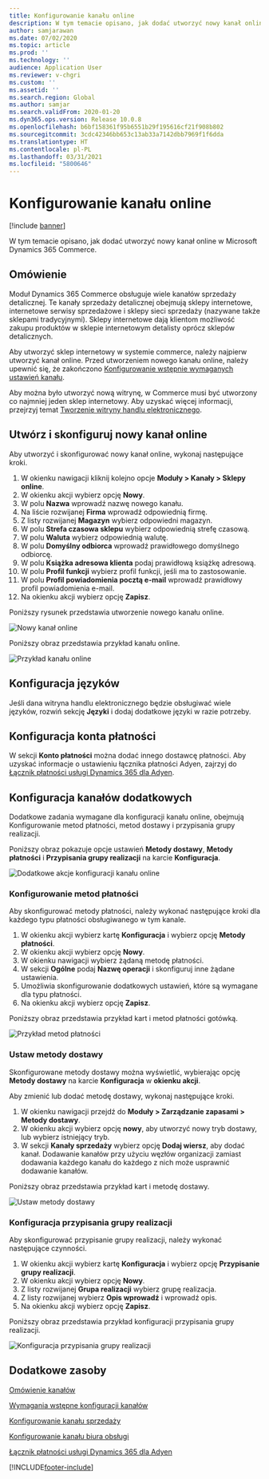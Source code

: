 ```yaml
---
title: Konfigurowanie kanału online
description: W tym temacie opisano, jak dodać utworzyć nowy kanał online w Microsoft Dynamics 365 Commerce.
author: samjarawan
ms.date: 07/02/2020
ms.topic: article
ms.prod: ''
ms.technology: ''
audience: Application User
ms.reviewer: v-chgri
ms.custom: ''
ms.assetid: ''
ms.search.region: Global
ms.author: samjar
ms.search.validFrom: 2020-01-20
ms.dyn365.ops.version: Release 10.0.8
ms.openlocfilehash: b6bf158361f95b6551b29f195616cf21f908b802
ms.sourcegitcommit: 3cdc42346bb653c13ab33a7142dbb7969f1f6dda
ms.translationtype: HT
ms.contentlocale: pl-PL
ms.lasthandoff: 03/31/2021
ms.locfileid: "5800646"
---
```

# <a name="set-up-an-online-channel"></a>Konfigurowanie kanału online


[!include [banner](includes/banner.md)]

W tym temacie opisano, jak dodać utworzyć nowy kanał online w Microsoft Dynamics 365 Commerce.

## <a name="overview"></a>Omówienie

Moduł Dynamics 365 Commerce obsługuje wiele kanałów sprzedaży detalicznej. Te kanały sprzedaży detalicznej obejmują sklepy internetowe, internetowe serwisy sprzedażowe i sklepy sieci sprzedaży (nazywane także sklepami tradycyjnymi). Sklepy internetowe dają klientom możliwość zakupu produktów w sklepie internetowym detalisty oprócz sklepów detalicznych.

Aby utworzyć sklep internetowy w systemie commerce, należy najpierw utworzyć kanał online. Przed utworzeniem nowego kanału online, należy upewnić się, że zakończono [Konfigurowanie wstępnie wymaganych ustawień kanału](channels-prerequisites.md).

Aby można było utworzyć nową witrynę, w Commerce musi być utworzony co najmniej jeden sklep internetowy. Aby uzyskać więcej informacji, przejrzyj temat [Tworzenie witryny handlu elektronicznego](create-ecommerce-site.md).

## <a name="create-and-configure-a-new-online-channel"></a>Utwórz i skonfiguruj nowy kanał online

Aby utworzyć i skonfigurować nowy kanał online, wykonaj następujące kroki.

1. W okienku nawigacji kliknij kolejno opcje **Moduły \> Kanały  \> Sklepy online**.
1. W okienku akcji wybierz opcję **Nowy**.
1. W polu **Nazwa** wprowadź nazwę nowego kanału.
1. Na liście rozwijanej **Firma** wprowadź odpowiednią firmę.
1. Z listy rozwijanej **Magazyn** wybierz odpowiedni magazyn.
1. W polu **Strefa czasowa sklepu** wybierz odpowiednią strefę czasową.
1. W polu **Waluta** wybierz odpowiednią walutę.
1. W polu **Domyślny odbiorca** wprowadź prawidłowego domyślnego odbiorcę.
1. W polu **Książka adresowa klienta** podaj prawidłową książkę adresową.
1. W polu **Profil funkcji** wybierz profil funkcji, jeśli ma to zastosowanie.
1. W polu **Profil powiadomienia pocztą e-mail** wprowadź prawidłowy profil powiadomienia e-mail.
1. Na okienku akcji wybierz opcję **Zapisz**.

Poniższy rysunek przedstawia utworzenie nowego kanału online.

![Nowy kanał online](media/channel-setup-online-1.png)

Poniższy obraz przedstawia przykład kanału online.

![Przykład kanału online](media/channel-setup-online-2.png)

## <a name="set-up-languages"></a>Konfiguracja języków

Jeśli dana witryna handlu elektronicznego będzie obsługiwać wiele języków, rozwiń sekcję **Języki** i dodaj dodatkowe języki w razie potrzeby.

## <a name="set-up-payment-account"></a>Konfiguracja konta płatności

W sekcji **Konto płatności** można dodać innego dostawcę płatności. Aby uzyskać informacje o ustawieniu łącznika płatności Adyen, zajrzyj do [Łącznik płatności usługi Dynamics 365 dla Adyen](../retail/dev-itpro/adyen-connector.md).

## <a name="additional-channel-setup"></a>Konfiguracja kanałów dodatkowych

Dodatkowe zadania wymagane dla konfiguracji kanału online, obejmują Konfigurowanie metod płatności, metod dostawy i przypisania grupy realizacji.

Poniższy obraz pokazuje opcje ustawień **Metody dostawy**, **Metody płatności** i **Przypisania grupy realizacji** na karcie **Konfiguracja**.

![Dodatkowe akcje konfiguracji kanału online](media/channel-setup-online-3.png)

### <a name="set-up-payment-methods"></a>Konfigurowanie metod płatności

Aby skonfigurować metody płatności, należy wykonać następujące kroki dla każdego typu płatności obsługiwanego w tym kanale.

1. W okienku akcji wybierz kartę **Konfiguracja** i wybierz opcję **Metody płatności**.
1. W okienku akcji wybierz opcję **Nowy**.
1. W okienku nawigacji wybierz żądaną metodę płatności.
1. W sekcji **Ogólne** podaj **Nazwę operacji** i skonfiguruj inne żądane ustawienia.
1. Umożliwia skonfigurowanie dodatkowych ustawień, które są wymagane dla typu płatności.
1. Na okienku akcji wybierz opcję **Zapisz**.

Poniższy obraz przedstawia przykład kart i metod płatności gotówką.

![Przykład metod płatności](media/channel-setup-retail-5.png)

### <a name="set-up-modes-of-delivery"></a>Ustaw metody dostawy

Skonfigurowane metody dostawy można wyświetlić, wybierając opcję **Metody dostawy** na karcie **Konfiguracja** w **okienku akcji**.  

Aby zmienić lub dodać metodę dostawy, wykonaj następujące kroki.

1. W okienku nawigacji przejdź do **Moduły \> Zarządzanie zapasami \> Metody dostawy**.
1. W okienku akcji wybierz opcję **nowy**, aby utworzyć nowy tryb dostawy, lub wybierz istniejący tryb.
1. W sekcji **Kanały sprzedaży** wybierz opcję **Dodaj wiersz**, aby dodać kanał. Dodawanie kanałów przy użyciu węzłów organizacji zamiast dodawania każdego kanału do każdego z nich może usprawnić dodawanie kanałów.

Poniższy obraz przedstawia przykład kart i metodę dostawy.

![Ustaw metody dostawy](media/channel-setup-retail-7.png)

### <a name="set-up-a-fulfillment-group-assignment"></a>Konfiguracja przypisania grupy realizacji

Aby skonfigurować przypisanie grupy realizacji, należy wykonać następujące czynności.

1. W okienku akcji wybierz kartę **Konfiguracja** i wybierz opcję **Przypisanie grupy realizacji**.
1. W okienku akcji wybierz opcję **Nowy**.
1. Z listy rozwijanej **Grupa realizacji** wybierz grupę realizacja.
1. Z listy rozwijanej wybierz **Opis wprowadź** i wprowadź opis.
1. Na okienku akcji wybierz opcję **Zapisz**.

Poniższy obraz przedstawia przykład konfiguracji przypisania grupy realizacji.

![Konfiguracja przypisania grupy realizacji](media/channel-setup-retail-9.png)

## <a name="additional-resources"></a>Dodatkowe zasoby

[Omówienie kanałów](channels-overview.md)

[Wymagania wstępne konfiguracji kanałów](channels-prerequisites.md)

[Konfigurowanie kanału sprzedaży](channel-setup-retail.md)

[Konfigurowanie kanału biura obsługi](channel-setup-callcenter.md)

[Łącznik płatności usługi Dynamics 365 dla Adyen](../retail/dev-itpro/adyen-connector.md)


[!INCLUDE[footer-include](../includes/footer-banner.md)]